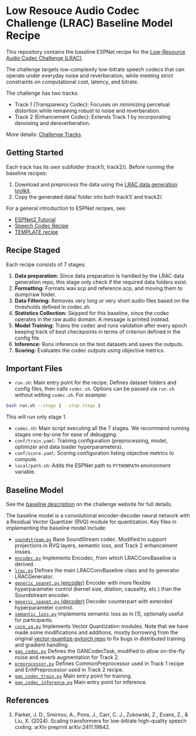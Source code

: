 # Low Resouce Audio Codec Challenge (LRAC) Baseline Model Recipe

This repository contains the baseline ESPNet recipe for the [Low-Resource Audio Codec Challenge (LRAC)](https://lrac.short.gy/).

The challenge targets low-complexity low-bitrate speech codecs that can operate under everyday noise and reverberation, while meeting strict constraints on computational cost, latency, and bitrate.

The challenge has two tracks: 
- Track 1 (Transparency Codec): Focuses on minimizing percetual distortion while remaining robust to noise and reverberation. 
- Track 2 (Enhancement Codec): Extends Track 1 by incorporating denoising and dereverberation. 

More details: [Challenge Tracks](https://lrac.short.gy/tracks).

## Getting Started

Each track has its own subfolder (track1/, track2/). Before running the baseline recipes:

1. Download and preprocess the data using the [LRAC data generation toolkit](https://github.com/cisco-open/lrac_data_generation).
2. Copy the generated data/ folder into both track1/ and track2/.

For a general introduction to ESPNet recipes, see:

- [ESPNet2 Tutorial](https://espnet.github.io/espnet/espnet2_tutorial.html)
- [Speech Codec Recipe](https://espnet.github.io/espnet/recipe/codec1.html)
- [TEMPLATE recipe](https://espnet.github.io/espnet/recipe/)

## Recipe Staged

Each recipe consists of 7 stages:
1. **Data preparation:** Since data preparation is handled by the LRAC data generation repo, this stage only check if the required data folders exist.
2. **Formatting:** Formats wav.scp and reference.scp, and moving them to dump/raw folder. 
3. **Data Filtering:** Removes very long or very short audio files based on the thresholds defined in codec.sh.
4. **Statistics Collection:** Skipped for this baseline, since the codec operates in the raw audio domain. A message is printed instead.
5. **Model Training:** Trains the codec and runs validation after every epoch keeping track of best checkpoints in terms of criterion defined in the config file.
6. **Inference:** Runs inference on the test datasets and saves the outputs.
7. **Scoring:** Evaluates the codec outputs using objective metrics.

## Important Files

- `run.sh`: Main entry point for the recipe. Defines dataset folders and config files, then calls `codec.sh`. Options can be passed via `run.sh` without editing `codec.sh`. For example:

```bash
bash run.sh --stage 1 --stop_stage 1
```
This will run only stage 1.

- `codec.sh`: Main script executing all the 7 stages. We recommend running stages one-by-one for ease of debugging.
- `conf/train.yaml`: Training configuration (preprocessing, model, optimizer and data loader hyperparameters).
- `conf/score.yaml`: Scoring configuration listing objective metrics to compute.
- `local/path.sh`: Adds the ESPNet path to `PYTHONPATH` environment variable.

## Baseline Model

See the [baseline description](https://lrac.short.gy/baseline) on the challenge website for full details. 

The baseline model is a convolutional encoder-decoder neural network with a Residual Vector Quantizer (RVQ) module for quantization. Key files in implementing the baseline model include:

- [`soundstream.py`](https://github.com/cisco-open/espnet/blob/master/espnet2/gan_codec/soundstream/soundstream.py) 
Base SoundStream codec. Modified to support projections in RVQ layers, semantic loss, and Track 2 enhancement losses.
- [`encodec.py`](https://github.com/cisco-open/espnet/blob/master/espnet2/gan_codec/encodec/encodec.py) 
Implements Encodec, from which LRACConvBaseline is derived.
- [`lrac.py`](https://github.com/cisco-open/espnet/blob/master/espnet2/gan_codec/lrac/lrac.py) 
Defines the main LRACConvBaseline class and its generator LRACGenerator.
- [`generic_seanet.py` (encoder)](https://github.com/cisco-open/espnet/blob/master/espnet2/gan_codec/shared/encoder/generic_seanet.py) 
Encoder with more flexible hyperparameter control (kernel size, dilation, causality, etc.) than the Soundstream encoder.
- [`generic_seanet.py` (decoder)](https://github.com/cisco-open/espnet/blob/master/espnet2/gan_codec/shared/decoder/generic_seanet.py) 
Decoder counterpart with extended hyperparameter control.
- [`semantic_loss.py`](https://github.com/cisco-open/espnet/blob/master/espnet2/gan_codec/shared/loss/semantic_loss.py) 
Implements semantic loss as in [1], optionally useful for participants.
- [`core_vq.py`](https://github.com/cisco-open/espnet/blob/master/espnet2/gan_codec/shared/quantizer/modules/core_vq.py) 
Implements Vector Quantization modules. Note that we have made some modifications and additions, mostly borrowing from the original [vector-quantize-pytorch repo](https://github.com/lucidrains/vector-quantize-pytorch) to fix bugs in distributed training and gradient handling. 
- [`gan_codec.py`](https://github.com/cisco-open/espnet/blob/master/espnet2/tasks/gan_codec.py) 
Defines the GANCodecTask, modified to allow on-the-fly noise and reverb augmentation for Track 2.
- [`preprocessor.py`](https://github.com/cisco-open/espnet/blob/master/espnet2/train/preprocessor.py)
Defines CommonPreprocessor used in Track 1 recipe and EnhPreprocessor used in Track 2 recipe.
- [`gan_codec_train.py`](https://github.com/cisco-open/espnet/blob/master/espnet2/bin/gan_codec_train.py) 
Main entry point for training.
- [`gan_codec_inference.py`](https://github.com/cisco-open/espnet/blob/master/espnet2/bin/gan_codec_inference.py) 
Main entry point for inference.

## References
1. Parker, J. D., Smirnov, A., Pons, J., Carr, C. J., Zukowski, Z., Evans, Z., & Liu, X. (2024). Scaling transformers for low-bitrate high-quality speech coding. arXiv preprint arXiv:2411.19842.
